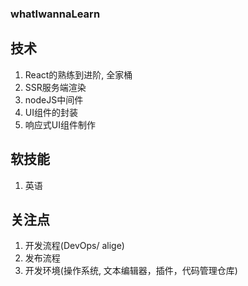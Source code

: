 ### whatIwannaLearn 
## 技术
1. React的熟练到进阶, 全家桶
2. SSR服务端渲染
3. nodeJS中间件
4. UI组件的封装
5. 响应式UI组件制作

## 软技能
1. 英语

## 关注点
1. 开发流程(DevOps/ alige)
2. 发布流程
3. 开发环境(操作系统, 文本编辑器，插件，代码管理仓库)
